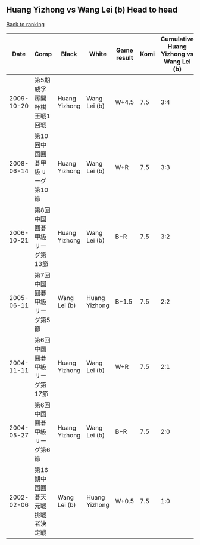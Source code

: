 ## Huang Yizhong vs Wang Lei (b) Head to head

[Back to ranking](../../index.md)




| **Date** | **Comp** | **Black** | **White** | **Game result** | **Komi** | **Cumulative Huang Yizhong vs Wang Lei (b)** | **Huang Yizhong streak** | **Wang Lei (b) streak** | 
| --- | --- | --- | --- | --- | --- | --- | --- | --- |
| 2009-10-20 | 第5期威孚房開杯棋王戦1回戦 | Huang Yizhong | Wang Lei (b) | W+4.5 | 7.5 | 3:4 | 0 | 2 | 
| 2008-06-14 | 第10回中国囲碁甲級リーグ第10節 | Huang Yizhong | Wang Lei (b) | W+R | 7.5 | 3:3 | 0 | 1 | 
| 2006-10-21 | 第8回中国囲碁甲級リーグ第13節 | Huang Yizhong | Wang Lei (b) | B+R | 7.5 | 3:2 | 1 | 0 | 
| 2005-06-11 | 第7回中国囲碁甲級リーグ第5節 | Wang Lei (b) | Huang Yizhong | B+1.5 | 7.5 | 2:2 | 0 | 2 | 
| 2004-11-11 | 第6回中国囲碁甲級リーグ第17節 | Huang Yizhong | Wang Lei (b) | W+R | 7.5 | 2:1 | 0 | 1 | 
| 2004-05-27 | 第6回中国囲碁甲級リーグ第6節 | Huang Yizhong | Wang Lei (b) | B+R | 7.5 | 2:0 | 2 | 0 | 
| 2002-02-06 | 第16期中国囲碁天元戦挑戦者決定戦 | Wang Lei (b) | Huang Yizhong | W+0.5 | 7.5 | 1:0 | 1 | 0 |




